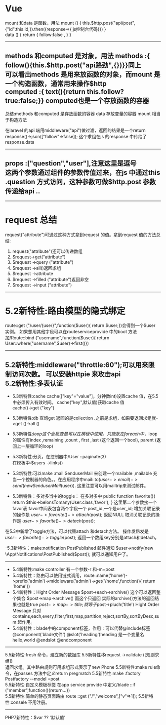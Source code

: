 # Vue 
mount 和data 是函数，用法
mount () { this.$http.post("api/post",
{"id":this.id,}).then({response=>{
js控制台代码}})  }  
data () { return {
follow:false ,
} }  

-------
methods 和computed 是对象，用法
methods :{
follow(){this.$http.post("api路劲",{})}}同上  
可以看出methods 是用来放函数的对象，而mount 是一个构造函数，通常用来操作$http   
computed :{
text(){return this.follow?true:false;}}
computed也是一个存放函数的容器  
-------
总结:methods 和computed 是存放函数的容器
data 存放变量的容器
mount 相当于构造方法

在laravel 的api 端用middleware("api")做过滤，返回的结果是一个return response()->json(["follow"=>false]);  这个求组在js 的response 中传给了response.data  

-------
props :["question","user"],注意这里是逗号  
这两个参数通过组件的参数传值过来，在js 中通过this .question 方式访问，这种参数可做$http.post 参数传递给api ..
-------
-------
# request 总结
request("attribute")可通过这种方式拿到request 的值。拿到request 值的方法总结:

1. request("attribute")还可以传递数组
2. $request->get("attribute")
3. $request ->query ("attribute")
4. $request ->all()返回求组
5. $request ->attribute 
6. $request ->filled ("attribute")返回非空
7. $request ->input ("attribute")

-------
# 5.2新特性:路由模型的隐式绑定  
route::get ("/user/{user}",function($user){
return $user;})会得到一个$user 实例。
如果想用其他字段可以在routeserviceprovide 中的boot 方法加/Route::bind ("username",function($user){
return User::where("username",$user)->first()})

-------
5.2新特性:middleware("throttle:60");可以用来限制访问次数。
可以安装httpie 来攻击api   
5.2新特性:多表认证
-------
- 5.3新特性:cache 
cache(["key"="value"]，分钟数int)设置cache 值，在5.5中必须传入有效时间。
cache("key",默认值)获取cache 值  
cache()->get ("key")  

- 5.3新特性:db 查询get 返回的是collection .之前是求组，如果要返回求组就->get ()->all ()  

- 5.3新特性:$loop 这个全局变量可以在模板中使用。只能放在foreach 中，$loop的属性有index ,remaining ,count ,
first ,last (这个返回一个bool),
parent (返回上一层循环的loop)  

- 5.3新特性:分页，在控制器中/User ::paginate(3)  
在模板中:$users ->links()

- 5.3新特性:可以make :mail SenduserMail 来创建一个mailable ,mailable 充当一个控制器的角色。。在应用程序中mail::to($user->email)->send (new SenduserMail($user)).
这里注意可以用mailtrip来测试邮件。
- 5.3新特性：多对多当中的toggle：
在多对多中
public function favorite(){
    return $this->belonsTomany(User:class,'favor');
}
这里第二个参数接一个favor表
favor中间表包含两个字段一个 post_id,一个是user_id;
增加关联记录的操作是 $user->favorite()->attach($post); 返回NULL
取消关联记录的操作是 $user->favorite()->detach($post);

在5.3中新增了toggle方法，可以代替attach 和detach方法。
操作发昂发是 $user->favorite()->toggle($post); 返回一个数组key分别是attach和detach。

-5.3新特性：make:notification PostPublished 邮件通知
$user->notify(new \App\Notifications\PostPublished($post));
就可以通知用户了。


-------

- 5.4新特性:make controller 有一个参数-r 和-m=post  
- 5.4新特性：路由可以使用链式调用，route::name('home')->prefix('admin')->middleware('admin')->get('/home',function(){ return 'home'})
- 5.4新特性：Hight Order Message
  $post->each->archive()  这个可以返回整个集合
  $post->map->archive()   而这个只返回 实际的archive()方法的返回结果也就是true
  $post->map->title; 就等于$post->pluch('title')
  Hight Order Message 只对contains,each,every,filter,first,map,partition,reject,sortBy,sortByDesc,sum 起作用。
- 5.4新特性：blade中的component标签，作用：可以代替@include标签
  @component('blade文件')
    @slot('heading')heading 是一个变量名
        hello,world
    @endslot
  @endcomponent



-------

5.5新特性:fresh 命令，建立新的数据库
5.5新特性:$request ->validate ([规则求组])  
返回求组。其中路由规则可用求组形式表示了new Phone 
5.5新特性:make rule命令，在passes 方法中定义return pregmatch 
5.5新特性:make :factory Postfactory --model =post   
5.5新特性:自定义模板标签
在app service provide 中定义/blade ::if ("member",function(){return…})  
5.5新特性:简单的静态页面路由
route ::get ("/","welcome",["v"=>1]);
5.5新特性:consele 不用注册。

-----
PHP7新特性：$var ?? '默认值'


